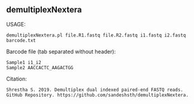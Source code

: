 ## demultiplexNextera

USAGE:

```
demultiplexNextera.pl file.R1.fastq file.R2.fastq i1.fastq i2.fastq barcode.txt
```

Barcode file (tab separated without header):

```
Sample1 i1_i2
Sample2 AACCACTC_AAGACTGG
```

Citation:
```
Shrestha S. 2019. Demultiplex dual indexed paired-end FASTQ reads. GitHub Repository. https://github.com/sandeshsth/demultiplexNextera.
```
